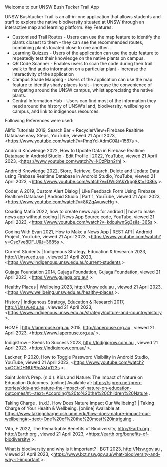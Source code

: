 Welcome to our UNSW Bush Tucker Trail App

UNSW Bushtucker Trail is an all-in-one application that allows students and staff to explore the native biodiversity situated at UNSW through an interactive map and learning platform.
Key Features:

- Customised Trail Routes - Users can use the map feature to identify the plants closest to them - they can see the recommended routes, combining plants located close to one another. 
- Learning Quizzes - Users of the application can use the quiz feature to repeatedly test their knowledge on the native plants on campus.
- QR Code Scanner - Enables users to scan the code during their trail walk to find audio information on a particular plant - increase the interactivity of the application 
- Campus Shade Mapping - Users of the application can use the map feature to identify shady places to sit - increase the convenience of navigating around the UNSW campus, whilst appreciating the native plants.
- Central Information Hub - Users can find most of the information they need around the history of UNSW’s land, biodiversity, wellbeing on campus, and link to indigenous resources. 




Following References were used:

Alifio Tutorials 2019, Search Bar + RecyclerView+Firebase Realtime Database easy Steps, YouTube, viewed 21 April 2023, <https://www.youtube.com/watch?v=PmqYd-AdmC0&t=1567s >.

Android Knowledge 2022, How to Update Data in Firebase Realtime Database in Android Studio - Edit Profile | 2022, YouTube, viewed 21 April 2023, <https://www.youtube.com/watch?v=kCzPizn2rhI >.

Android Knowledge 2022, Store, Retrieve, Search, Delete and Update Data using Firebase Realtime Database in Android Studio, YouTube, viewed 21 April 2023, <https://www.youtube.com/watch?v=DWIGAkYkpg8&t=1086s >.

Coder, A 2019, Custom Alert Dialog | Like Feedback Form Using Firebase Realtime Database | Android Studio | Part 1, YouTube, viewed 21 April 2023, <https://www.youtube.com/watch?v=8KZqAvuweHg >.

Coading Mafia 2022, how to create news app for android || how to make news app without coding || News App Source code, YouTube, viewed 21 April 2023, <https://www.youtube.com/watch?v=kdouiwnSg3s&t=365s >.

‌Coding With Evan 2021, How to Make a News App | REST API | Android Project, YouTube, viewed 21 April 2023, <https://www.youtube.com/watch?v=Csx7ve8DF_U&t=3685s >.

Current Students | Indigenous Strategy, Education & Research 2023, http://Unsw.edu.au , viewed 21 April 2023, <https://www.indigenous.unsw.edu.au/current-students >

‌Gujaga Foundation 2014, Gujaga Foundation, Gujaga Foundation, viewed 21 April 2023, <https://www.gujaga.org.au/ >.

Healthy Places | Wellbeing 2023, http://Unsw.edu.au , viewed 21 April 2023, <https://www.wellbeing.unsw.edu.au/healthy-places >.

History | Indigenous Strategy, Education & Research 2017, http://Unsw.edu.au , viewed 21 April 2023, <https://www.indigenous.unsw.edu.au/strategy/culture-and-country/history >.

HOME | http://laperouse.org.au  2015, http://laperouse.org.au , viewed 21 April 2023, <https://www.laperouse.org.au/ >.

IndigiGrow – Seeds to Success 2023, http://Indigigrow.com.au , viewed 21 April 2023, <https://indigigrow.com.au/ >.

‌Lackner, P 2020, How to Toggle Password Visibility in Android Studio, YouTube, viewed 21 April 2023, <https://www.youtube.com/watch?v=OChDHNUP9cA&t=123s >.

‌Saint John’s Prep. (n.d.). Kids and Nature: The Impact of Nature on Education Outcomes. [online] Available at: https://sjprep.net/prep-stories/kids-and-nature-the-impact-of-nature-on-education-outcomes/#:~:text=According%20to%20the%20Children%20Nature .

Taking Charge . (n.d.). How Does Nature Impact Our Wellbeing? | Taking Charge of Your Health & Wellbeing. [online] Available at: https://www.takingcharge.csh.umn.edu/how-does-nature-impact-our-wellbeing#:~:text=One%20of%20the%20most%20intriguing .

Vito, F 2022, The Remarkable Benefits of Biodiversity, http://Earth.org , http://Earth.org , viewed 21 April 2023, <https://earth.org/benefits-of-biodiversity/ >.

What is biodiversity and why is it important? | BCT 2023, http://Nsw.gov.au , viewed 21 April 2023, <https://www.bct.nsw.gov.au/what-biodiversity-and-why-it-important >.
